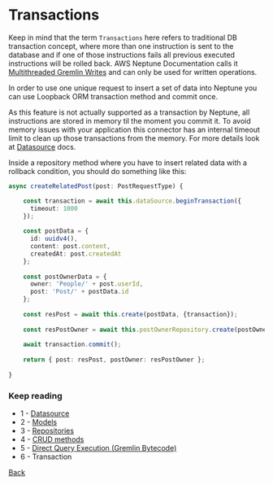 # Transactions
Keep in mind that the term `Transactions` here refers to traditional DB transaction concept, where more than one 
instruction is sent to the database and if one of those instructions fails all previous executed instructions 
will be rolled back.
AWS Neptune Documentation calls it [Multithreaded Gremlin Writes](https://docs.aws.amazon.com/neptune/latest/userguide/best-practices-gremlin-multithreaded-writes.html)
and can only be used for written operations.

In order to use one unique request to insert a set of data into Neptune you can use Loopback ORM transaction method
and commit once.

As this feature is not actually supported as a transaction by Neptune, all instructions are stored in memory til the
moment you commit it. To avoid memory issues with your application this connector has an internal timeout limit
to clean up those transactions from the memory. For more details look at [Datasource](datasource.md) docs. 

Inside a repository method where you have to insert related data with a rollback condition, you should do something
like this:
```typescript
async createRelatedPost(post: PostRequestType) {

    const transaction = await this.dataSource.beginTransaction({
      timeout: 1000
    });
    
    const postData = {
      id: uuidv4(),
      content: post.content,
      createdAt: post.createdAt
    };
    
    const postOwnerData = {
      owner: 'People/' + post.userId,
      post: 'Post/' + postData.id
    };
    
    const resPost = await this.create(postData, {transaction});
    
    const resPostOwner = await this.postOwnerRepository.create(postOwnerData, {transaction});
    
    await transaction.commit();
    
    return { post: resPost, postOwner: resPostOwner };
    
}
```

### Keep reading
- 1 - [Datasource](docs/datasource.md)
- 2 - [Models](docs/models.md)
- 3 - [Repositories](docs/repositories.md)
- 4 - [CRUD methods](docs/crud.md)
- 5 - [Direct Query Execution (Gremlin Bytecode)](docs/bytecode.md)
- 6 - Transaction

[Back](/)
